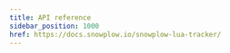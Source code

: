 ```yaml
---
title: API reference
sidebar_position: 1000
href: https://docs.snowplow.io/snowplow-lua-tracker/
---
```

